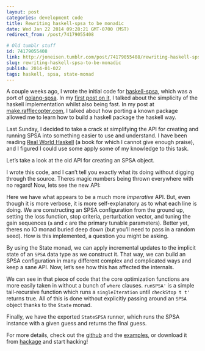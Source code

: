 ```yaml
---
layout: post
categories: development code
title: Rewriting haskell-spsa to be monadic
date: Wed Jan 22 2014 09:28:21 GMT-0700 (MST)
redirect_from: /post/74179055408

# Old tumblr stuff
id: 74179055408
link: http://joneisen.tumblr.com/post/74179055408/rewriting-haskell-spsa-to-be-monadic
slug: rewriting-haskell-spsa-to-be-monadic
publish: 2014-01-022
tags: haskell, spsa, state-monad
---
```



A couple weeks ago, I wrote the initial code for [haskell-spsa](https://github.com/yanatan16/haskell-spsa), which was a port of [golang-spsa](https://github.com/yanatan16/haskell-spsa). In my [first post on it](http://blog.joneisen.me/post/72830370364), I talked about the simplicity of the haskell implementation whilst also being fast. In my post at [make.rafflecopter.com](http://make.rafflecopter.com/side-project-jon-haskell.html), I talked about how porting a known package allowed me to learn how to build a haskell package the haskell way.

Last Sunday, I decided to take a crack at simplifying the API for creating and running SPSA into something easier to use and understand. I have been reading [Real World Haskell](http://book.realworldhaskell.org/) (a book for which I cannot give enough praise), and I figured I could use some apply some of my knowledge to this task.

Let’s take a look at the old API for creating an SPSA object.

<code data-gist-id="8560908" data-gist-file="old_create.hs"></code>

I wrote this code, and I can’t tell you exactly what its doing without digging through the source. Theres magic numbers being thrown everywhere with no regard! Now, lets see the new API:

<code data-gist-id="8560908" data-gist-file="new_create.hs"></code>

Here we have what appears to be a much more *imperative* API. But, even though it is more verbose, it is more self-explanatory as to what each line is doing. We are constructing an SPSA configuration from the ground up, setting the loss function, stop criteria, perturbation vector, and tuning the gain sequences (`a` and `c` are the primary tunable parameters). Better yet, theres no IO monad buried deep down (but you’ll need to pass in a random seed). How is this implemented, a question you might be asking.

<code data-gist-id="8560908" data-gist-file="impl.hs"></code>

By using the State monad, we can apply incremental updates to the implicit state of an `SPSA` data type as we construct it. That way, we can build an SPSA configuration in many different complex and complicated ways and keep a sane API. Now, let’s see how this has affected the internals.

<code data-gist-id="8560908" data-gist-file="optimize.hs"></code>

We can see in that piece of code that the core optimization functions are more easily taken in without a bunch of `where` clauses. `runSPSA'` is a simple tail-recursive function which runs a `singleIteration` until `checkStop t t'` returns true. All of this is done without explicitly passing around an `SPSA` object thanks to the `State` monad.

<code data-gist-id="8560908" data-gist-file="runspsa.hs"></code>

Finally, we have the exported `StateSPSA` runner, which runs the SPSA instance with a given guess and returns the final guess.

For more details, check out the [github](https://github.com/yanatan16/haskell-spsa) and the [examples](https://github.com/yanatan16/haskell-spsa/tree/master/example), or download it from [hackage](http://hackage.haskell.org/package/spsa) and start hacking!

